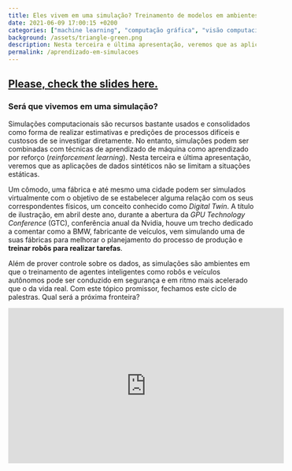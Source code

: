 ```yaml
---
title: Eles vivem em uma simulação? Treinamento de modelos em ambientes sintéticos dinâmicos
date: 2021-06-09 17:00:15 +0200
categories: ["machine learning", "computação gráfica", "visão computacional", "dados sintéticos", "IMPA", "Unity", "Simulações 3D"]
background: /assets/triangle-green.png
description: Nesta terceira e última apresentação, veremos que as aplicações de dados sintéticos não se limitam a situações estáticas.
permalink: /aprendizado-em-simulacoes
---
```


## [Please, check the slides here.](/syntheticlearning/presentation3.html)

### Será que vivemos em uma simulação?

Simulações computacionais são recursos bastante usados e consolidados como forma de realizar estimativas e predições de processos difíceis e custosos de se investigar diretamente. No entanto, simulações podem ser combinadas com técnicas de aprendizado de máquina como aprendizado por reforço (*reinforcement learning*). Nesta terceira e última apresentação, veremos que as aplicações de dados sintéticos não se limitam a situações estáticas.

Um cômodo, uma fábrica e até mesmo uma cidade podem ser simulados virtualmente com o objetivo de se estabelecer alguma relação com os seus correspondentes físicos, um conceito conhecido como *Digital Twin*. A título de ilustração, em abril deste ano, durante a abertura da *GPU Technology Conference* (GTC), conferência anual da Nvidia, houve um trecho dedicado a comentar como a BMW, fabricante de veículos, vem simulando uma de suas fábricas para melhorar o planejamento do processo de produção e **treinar robôs para realizar tarefas**.

 Além de prover controle sobre os dados, as simulações são ambientes em que o treinamento de agentes inteligentes como robôs e veículos autônomos pode ser conduzido em segurança e em ritmo mais acelerado que o da vida real. Com este tópico promissor, fechamos este ciclo de palestras. Qual será a próxima fronteira?


<iframe width="560" height="315" src="https://www.youtube.com/embed/_gyrTS5ieJI" title="YouTube video player" frameborder="0" allow="accelerometer; autoplay; clipboard-write; encrypted-media; gyroscope; picture-in-picture" allowfullscreen></iframe>